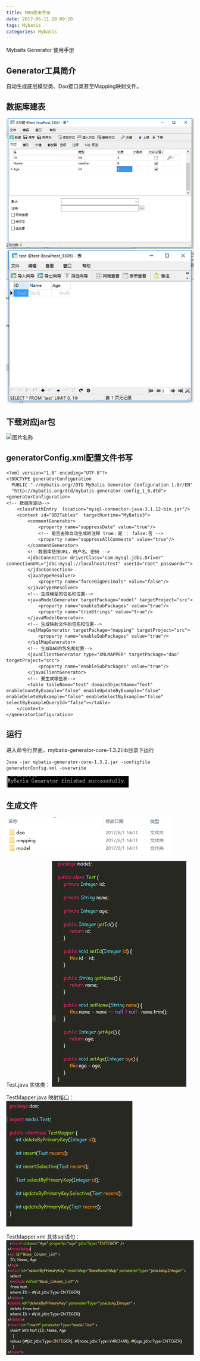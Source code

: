 ```yaml
---
title: MBG使用手册
date: 2017-06-11 20:09:20
tags: Mybatis
categories: Mybatis
---
```

Mybaits Generator 使用手册
<!-- more -->

## Generator工具简介

自动生成底层模型类、Dao接口类甚至Mapping映射文件。

## 数据库建表

<img src="/img/数据库1.png" alt="图片名称" title="">
<img src="/img/数据库2.png" alt="图片名称" title="">

## 下载对应jar包

<img src="/img/jar包.png" alt="图片名称" title="">

## generatorConfig.xml配置文件书写

	<?xml version="1.0" encoding="UTF-8"?>  
	<!DOCTYPE generatorConfiguration  
	  PUBLIC "-//mybatis.org//DTD MyBatis Generator Configuration 1.0//EN"  
	  "http://mybatis.org/dtd/mybatis-generator-config_1_0.dtd">  
	<generatorConfiguration>  
	<!-- 数据库驱动-->  
	    <classPathEntry  location="mysql-connector-java-3.1.12-bin.jar"/>  
	    <context id="DB2Tables"  targetRuntime="MyBatis3">  
	        <commentGenerator>  
	            <property name="suppressDate" value="true"/>  
	            <!-- 是否去除自动生成的注释 true：是 ： false:否 -->  
	            <property name="suppressAllComments" value="true"/>  
	        </commentGenerator>  
	        <!--数据库链接URL，用户名、密码 -->  
	        <jdbcConnection driverClass="com.mysql.jdbc.Driver" connectionURL="jdbc:mysql://localhost/test" userId="root" password="">  
	        </jdbcConnection>  
	        <javaTypeResolver>  
	            <property name="forceBigDecimals" value="false"/>  
	        </javaTypeResolver>  
	        <!-- 生成模型的包名和位置-->  
	        <javaModelGenerator targetPackage="model" targetProject="src">  
	            <property name="enableSubPackages" value="true"/>  
	            <property name="trimStrings" value="true"/>  
	        </javaModelGenerator>  
	        <!-- 生成映射文件的包名和位置-->  
	        <sqlMapGenerator targetPackage="mapping" targetProject="src">  
	            <property name="enableSubPackages" value="true"/>  
	        </sqlMapGenerator>  
	        <!-- 生成DAO的包名和位置-->  
	        <javaClientGenerator type="XMLMAPPER" targetPackage="dao" targetProject="src">  
	            <property name="enableSubPackages" value="true"/>  
	        </javaClientGenerator>  
	        <!-- 要生成哪些表-->  
	        <table tableName="test" domainObjectName="Test" enableCountByExample="false" enableUpdateByExample="false" enableDeleteByExample="false" enableSelectByExample="false" selectByExampleQueryId="false"></table>  
	    </context>  
	</generatorConfiguration>  

## 运行

进入命令行界面，mybatis-generator-core-1.3.2\lib目录下运行

	Java -jar mybatis-generator-core-1.3.2.jar -configfile generatorConfig.xml -overwrite

<img src="/img/运行成功.png" alt="图片名称" title="">

## 生成文件

<img src="/img/生成文件.png" alt="图片名称" title="">

Test.java 实体类：
<img src="/img/生成1.png" alt="图片名称" title="">

TestMapper.java 映射接口：
<img src="/img/生成2.png" alt="图片名称" title="">

TestMapper.xml 具体sql语句：
<img src="/img/生成3.png" alt="图片名称" title="">